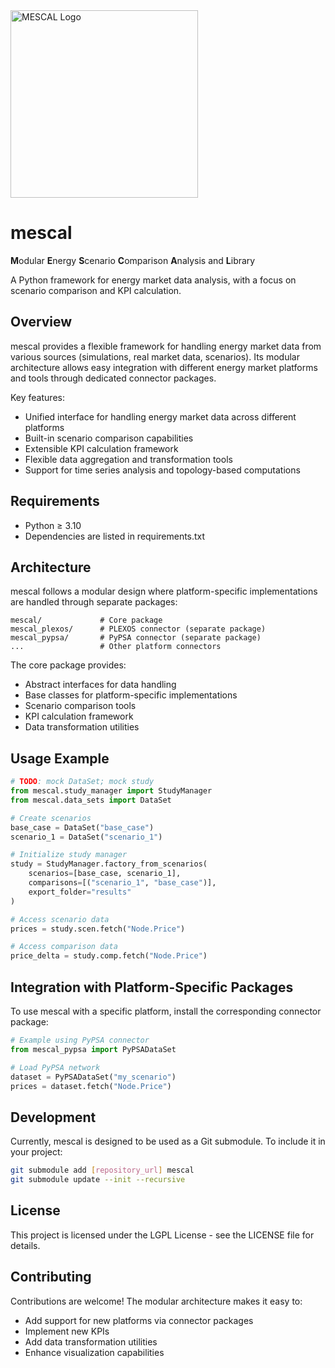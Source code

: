 <img src="assets/logo_with_text_no_bg.svg.svg" width="300" height="300" alt="MESCAL Logo">

# mescal

**M**odular **E**nergy **S**cenario **C**omparison **A**nalysis and **L**ibrary

A Python framework for energy market data analysis, with a focus on scenario comparison and KPI calculation.

## Overview

mescal provides a flexible framework for handling energy market data from various sources (simulations, real market data, scenarios). Its modular architecture allows easy integration with different energy market platforms and tools through dedicated connector packages.

Key features:
- Unified interface for handling energy market data across different platforms
- Built-in scenario comparison capabilities
- Extensible KPI calculation framework
- Flexible data aggregation and transformation tools
- Support for time series analysis and topology-based computations

## Requirements

- Python ≥ 3.10
- Dependencies are listed in requirements.txt

## Architecture

mescal follows a modular design where platform-specific implementations are handled through separate packages:

```
mescal/             # Core package
mescal_plexos/      # PLEXOS connector (separate package)
mescal_pypsa/       # PyPSA connector (separate package)
...                 # Other platform connectors
```

The core package provides:
- Abstract interfaces for data handling
- Base classes for platform-specific implementations
- Scenario comparison tools
- KPI calculation framework
- Data transformation utilities

## Usage Example

```python
# TODO: mock DataSet; mock study
from mescal.study_manager import StudyManager
from mescal.data_sets import DataSet

# Create scenarios
base_case = DataSet("base_case")
scenario_1 = DataSet("scenario_1")

# Initialize study manager
study = StudyManager.factory_from_scenarios(
    scenarios=[base_case, scenario_1],
    comparisons=[("scenario_1", "base_case")],
    export_folder="results"
)

# Access scenario data
prices = study.scen.fetch("Node.Price")

# Access comparison data
price_delta = study.comp.fetch("Node.Price")
```

## Integration with Platform-Specific Packages

To use mescal with a specific platform, install the corresponding connector package:

```python
# Example using PyPSA connector
from mescal_pypsa import PyPSADataSet

# Load PyPSA network
dataset = PyPSADataSet("my_scenario")
prices = dataset.fetch("Node.Price")
```

## Development

Currently, mescal is designed to be used as a Git submodule. To include it in your project:

```bash
git submodule add [repository_url] mescal
git submodule update --init --recursive
```

## License

This project is licensed under the LGPL License - see the LICENSE file for details.

## Contributing

Contributions are welcome! The modular architecture makes it easy to:
- Add support for new platforms via connector packages
- Implement new KPIs
- Add data transformation utilities
- Enhance visualization capabilities